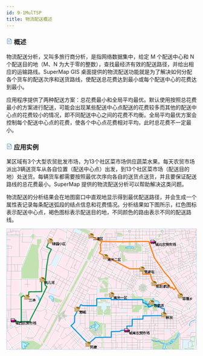 ```yaml
---
id: 9-1MulTSP
title: 物流配送概述
---
```

### ![](../img/read.gif) 概述

物流配送分析，又叫多旅行商分析，是指网络数据集中，给定 M 个配送中心和 N 个配送目的地（M、N 为大于零的整数），查找最经济有效的配送路径，并给出相应的运输路线。SuperMap GIS 桌面提供的物流配送功能就是为了解决如何分配各个货车的配送次序和送货路线，使配送总花费达到最小或每个配送中心的花费达到最小。

应用程序提供了两种配送方案：总花费最小和全局平均最优。默认使用按照总花费最小的方案进行配送，可能会出现某些配送中心点配送的花费较多而其他的配送中心点的花费较小的情况，即不同配送中心之间的花费不均衡。全局平均最优方案会控制每个配送中心点的花费，使各个中心点花费相对平均，此时总花费不一定最小。

### ![](../img/read.gif) 应用实例

某区域有3个大型农贸批发市场，为13个社区菜市场供应蔬菜水果。每天农贸市场派出3辆送货车从各自位置（配送中心点）出发，到13个社区菜市场（配送目的地）处送货。每辆货车都需要按照最优次序向各自的送货点送货，并且要保证配送路线的总花费最小。SuperMap 提供的物流配送分析可以帮助解决这类问题。

物流配送的分析结果会在地图窗口中直观地显示得到最优配送路径，并会生成一个属性表记录每条配送弧段的结点信息和花费情况。分析结果如下图所示，红色图标表示配送中心点，褐色图标表示配送目的地，不同颜色的路由表示不同的配送路线。

![](img/MTSPPathResult.png)  
